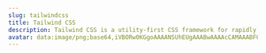 ```yaml
---
slug: tailwindcss
title: Tailwind CSS
description: Tailwind CSS is a utility-first CSS framework for rapidly building custom designs.
avatar: data:image/png;base64,iVBORw0KGgoAAAANSUhEUgAAABwAAAAcCAMAAABF0y+mAAAAPFBMVEX////G6fxsyvk/v/g4vfhhyPmz4vuK1PoAtfckufgvu/hTxPn6/f+h2/tGwPjS7v255fxMwviT1/qn3vsZjXhWAAAAbElEQVR4AeWOCQqAMAwEq11r06b3//9qAwiI0QfowHINC2N+yLJabE53uycgUGTtF11CmDqLLVdZ57iJhSt9V+4cCQB5a1RGJgr9FrrW866GbmpoGylISlNC3RxnsbY+hLbX0GSJIKE6zOajHN4ZA8/fNs9XAAAAAElFTkSuQmCC
---
```

